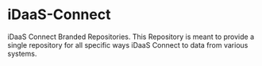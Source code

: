 # iDaaS-Connect
iDaaS Connect Branded Repositories. This Repository is meant to provide a single repository for all specific ways iDaaS Connect to data from various systems.

